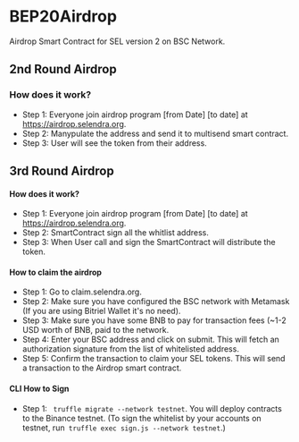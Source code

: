 # BEP20Airdrop
Airdrop Smart Contract for SEL version 2 on BSC Network.

## 2nd Round Airdrop
### How does it work?
- Step 1: Everyone join airdrop program [from Date] [to date] at https://airdrop.selendra.org.
- Step 2: Manypulate the address and send it to multisend smart contract.
- Step 3: User will see the token from their address.

## 3rd Round Airdrop
#### How does it work?
- Step 1: Everyone join airdrop program [from Date] [to date] at https://airdrop.selendra.org.
- Step 2: SmartContract sign all the whitlist address.
- Step 3: When User call and sign the SmartContract will distribute the token.

#### How to claim the airdrop

- Step 1: Go to claim.selendra.org.
- Step 2: Make sure you have configured the BSC network with Metamask (If you are using Bitriel Wallet it's no need).
- Step 3: Make sure you have some BNB to pay for transaction fees (~1-2 USD worth of BNB, paid to the network.
- Step 4: Enter your BSC address and click on submit. This will fetch an authorization signature from the list of whitelisted address.
- Step 5: Confirm the transaction to claim your SEL tokens. This will send a transaction to the Airdrop smart contract.

#### CLI How to Sign
- Step 1: ``` truffle migrate --network testnet```. You will deploy contracts to the Binance testnet. (To sign the whitelist by your accounts on testnet, run``` truffle exec sign.js --network testnet```.)